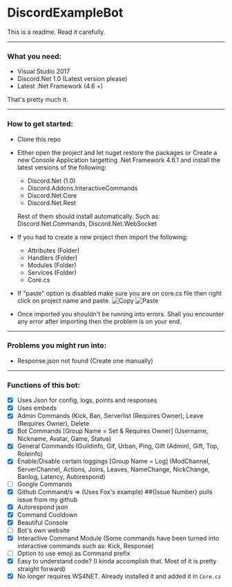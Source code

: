 # DiscordExampleBot
This is a readme. Read it carefully.

---
### What you need:

- Visual Studio 2017
- Discord.Net 1.0 (Latest version please)
 - Latest .Net Framework (4.6 +)
 
 That's pretty much it.

---
### How to get started:
- Clone this repo
- Either open the project and let nuget restore the packages or Create a new Console Application targetting .Net Framework 4.6.1 and install the latest versions of the following: 
  - Discord.Net (1.0)
  - Discord.Addons.InteractiveCommands
  - Discord.Net.Core
  - Discord.Net.Rest
  
  Rest of them should install automatically. Such as: Discord.Net.Commands, Discord.Net.WebSocket
- If you had to create a new project then import the following:
  - Attributes (Folder)
  - Handlers (Folder)
  - Modules (Folder)
  - Services (Folder)
  - Core.cs
- If "paste" option is disabled make sure you are on core.cs file then right click on project name and paste.
![Copy](http://vvcap.com/img/9KYJEq6C9qH.png)
![Paste](http://vvcap.com/img/mAnGKIfu39O.png)
- Once imported you shouldn't be running into errors. Shall you encounter any error after importing then the problem is on your end.

---

### Problems you might run into:
- Response.json not found (Create one manually)
--- 
 ### Functions of this bot:
 
- [x] Uses Json for config, logs, points and responses
- [x] Uses embeds
- [x] Admin Commands (Kick, Ban, Serverlist (Requires Owner), Leave (Requires Owner), Delete
- [x] Bot Commands [Group Name = Set & Requires Owner] (Username, Nickname, Avatar, Game, Status)
- [x] General Commands (Guildinfo, Gif, Urban, Ping, Gift (Admin), Gift, Top, Roleinfo)
- [x] Enable/Disable certain loggings [Group Name = Log] (ModChannel, ServerChannel, Actions, Joins, Leaves, NameChange, NickChange, Banlog, Latency, Autorespond)
- [ ] Google Commands
- [x] Github Command/s => (Uses Fox's example) ##{Issue Number} pulls issue from my github
- [x] Autorespond json
- [x] Command Cooldown
- [x] Beautiful Console
- [ ] Bot's own website
- [x] Interactive Command Module (Some commands have been turned into interactive commands such as: Kick, Response)
- [ ] Option to use emoji as Command prefix
- [x] Easy to understand code? (I kinda accomplish that. Most of it is pretty straight forward)
- [x] No longer requires WS4NET. Already installed it and added it in `Core.cs`
